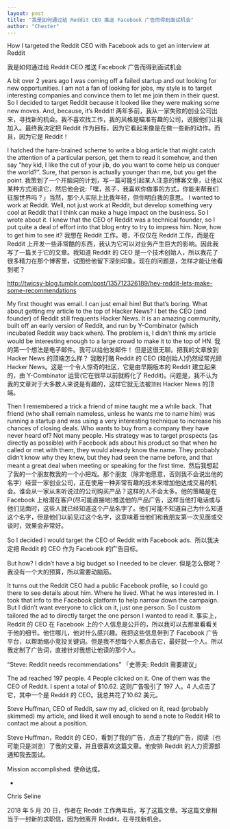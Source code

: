 ```yaml
---
layout: post
title: "我是如何通过给 Reddit CEO 推送 Facebook 广告而得到面试机会"
author: "Chester"
---
```


How I targeted the Reddit CEO with Facebook ads to get an interview at Reddit 

我是如何通过给 Reddit CEO 推送 Facebook 广告而得到面试机会

A bit over 2 years ago I was coming off a failed startup and out looking for new opportunities. I am not a fan of looking for jobs, my style is to target interesting companies and convince them to let me join them in their quest. So I decided to target Reddit because it looked like they were making some new moves. And, because, it’s Reddit!
两年多前，我从一家失败的创业公司出来，寻找新的机会。我不喜欢找工作，我的风格是瞄准有趣的公司，说服他们让我加入。最终我决定把 Reddit 作为目标，因为它看起来像是在做一些新的动作。而且，因为它是 Reddit！

I hatched the hare-brained scheme to write a blog article that might catch the attention of a particular person, get them to read it somehow, and then say “hey kid, I like the cut of your jib, do you want to come help us conquer the world?”. Sure, that person is actually younger than me, but you get the point.
我策划了一个开脑洞的计划，写一篇可能引起某人注意的博客文章，让他以某种方式阅读它，然后他会说:「嘿，孩子，我喜欢你做事的方式，你能来帮我们征服世界吗？」当然，那个人实际上比我年轻，但你明白我的意思。
I wanted to work at Reddit. Well, not just work at Reddit, but develop something very cool at Reddit that I think can make a huge impact on the business. So I wrote about it. I knew that the CEO of Reddit was a technical founder, so I put quite a deal of effort into that blog entry to try to impress him. Now, how to get him to see it?
我想在 Reddit 工作。嗯，不仅仅在 Reddit 工作，而是在 Reddit 上开发一些非常酷的东西，我认为它可以对业务产生巨大的影响。因此我写了一篇关于它的文章。我知道 Reddit 的 CEO 是一个技术创始人，所以我花了很多精力在那个博客里，试图给他留下深刻印象。现在的问题是，怎样才能让他看到呢？

http://twicsy-blog.tumblr.com/post/135712326189/hey-reddit-lets-make-some-recommendations

My first thought was email. I can just email him! But that’s boring. What about getting my article to the top of Hacker News? I bet the CEO (and founder) of Reddit still frequents Hacker News. It is an amazing community, built off an early version of Reddit, and run by Y-Combinator (which incubated Reddit way back when). The problem is, I didn’t think my article would be interesting enough to a large crowd to make it to the top of HN.
我的第一个想法是电子邮件。我可以给他发邮件！ 但是这很无聊。把我的文章放到 Hacker News 的顶端怎么样？ 我敢打赌 Reddit 的 CEO (和创始人)仍然经常光顾 Hacker News。这是一个令人惊奇的社区，它是由早期版本的 Reddit 建立起来的，由 Y-Combinator 运营(它在很早以前就孵化了 Reddit)。问题是，我不认为我的文章对于大多数人来说是有趣的，这样它就无法被`顶到` Hacker News 的顶端。

Then I remembered a trick a friend of mine taught me a while back. That friend (who shall remain nameless, unless he wants me to name him) was running a startup and was using a very interesting technique to increase his chances of closing deals. Who wants to buy from a company they have never heard of? Not many people. His strategy was to target prospects (as directly as possible) with Facebook ads about his product so that when he called or met with them, they would already know the name. They probably didn’t know why they knew, but they had seen the name before, and that meant a great deal when meeting or speaking for the first time. 
然后我想起了我的一个朋友教我的一个小把戏。那个朋友（除非他愿意，否则我不会说出他的名字）经营一家创业公司，正在使用一种非常有趣的技术来增加他达成交易的机会。谁会从一家从未听说过的公司购买产品？这样的人不会太多。他的策略是在 Facebook 上给潜在客户(尽可能直接地)推送他的产品广告，这样当他打电话或与他们见面时，这些人就已经知道这个产品名字了。他们可能不知道自己为什么知道这个名字，但是他们以前见过这个名字，这意味着当他们和我朋友第一次见面或交谈时，效果会非常好。

So I decided I would target the CEO of Reddit with Facebook ads. 
所以我决定把 Reddit 的 CEO 作为 Facebook 的广告目标。

But how? I didn’t have a big budget so I needed to be clever.
但是怎么做呢？ 我没有一个大的预算，所以需要动脑筋。

It turns out the Reddit CEO had a public Facebook profile, so I could go there to see details about him. Where he lived. What he was interested in. I took that info to the Facebook platform to help narrow down the campaign. But I didn’t want everyone to click on it, just one person. So I custom tailored the ad to directly target the one person I wanted to read it.
事实上，Reddit 的 CEO 在 Facebook 上的个人信息是公开的，所以我可以去那里看看关于他的细节。他住哪儿，他对什么感兴趣。我把这些信息带到了 Facebook 广告平台，以帮助缩小竞投关键词。但是我不想每个人都点击它，最好就一个人。所以我定制了广告词，直接针对我想让他读的那个人。

“Steve: Reddit needs recommendations”
「史蒂夫: Reddit 需要建议」

The ad reached 197 people. 4 People clicked on it. One of them was the CEO of Reddit. I spent a total of $10.62.
这则广告吸引了 197 人。4 人点击了它，其中一个是 Reddit 的 CEO。我总共花了10.62 美元。

Steve Huffman, CEO of Reddit, saw my ad, clicked on it, read (probably skimmed) my article, and liked it well enough to send a note to Reddit HR to contact me about a position.

Steve Huffman，Reddit 的 CEO，看到了我的广告，点击了我的广告，阅读（也可能只是浏览）了我的文章，并且很喜欢这篇文章。他安排 Reddit 的人力资源部通知我去面试。

Mission accomplished.
使命达成。

-
Chris Seline

2018 年 5 月 20 日，作者在 Reddit 工作两年后，写了这篇文章。写这篇文章相当于一封新的求职信，因为他离开 Reddit，在寻找新机会。
